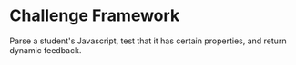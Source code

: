 Challenge Framework
===================

Parse a student's Javascript, test that it has certain properties, and return dynamic feedback.
